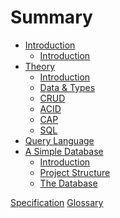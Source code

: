 # Summary

- [Introduction]()
  - [Introduction](chapters/01/introduction.md)
- [Theory]()
  - [Introduction](chapters/02/introduction.md)
  - [Data & Types](chapters/02/data_and_types.md)
  - [CRUD](chapters/02/CRUD.md)
  - [ACID](chapters/02/ACID.md)
  - [CAP](chapters/02/CAP.md)
  - [SQL](chapters/02/SQL.md)
- [Query Language](./03_Query_Language.md)
- [A Simple Database]()
  - [Introduction](./chapters/04/introduction.md)
  - [Project Structure](./chapters/04/project_structure.md)
  - [The Database](./chapters/04/the_database.md)

[Specification](./chapters/specification.md)
[Glossary](./chapters/glossary.md)